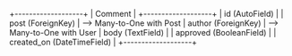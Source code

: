 +-------------------+
|    Comment        |
+-------------------+
| id (AutoField)    |
| post (ForeignKey) | --> Many-to-One with Post
| author (ForeignKey) | --> Many-to-One with User
| body (TextField)  |
| approved (BooleanField) |
| created_on (DateTimeField) |
+-------------------+